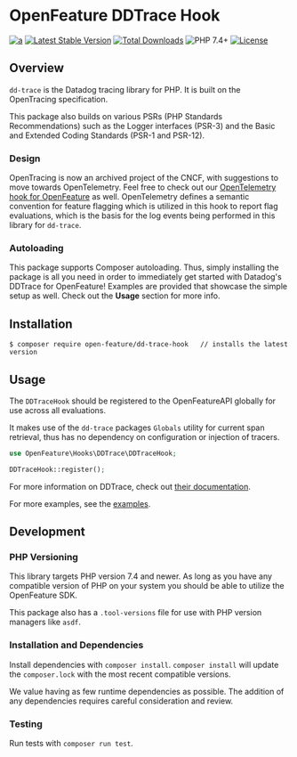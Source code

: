 # OpenFeature DDTrace Hook

[![a](https://img.shields.io/badge/slack-%40cncf%2Fopenfeature-brightgreen?style=flat&logo=slack)](https://cloud-native.slack.com/archives/C0344AANLA1)
[![Latest Stable Version](http://poser.pugx.org/open-feature/dd-trace-hook/v)](https://packagist.org/packages/open-feature/dd-trace-hook)
[![Total Downloads](http://poser.pugx.org/open-feature/dd-trace-hook/downloads)](https://packagist.org/packages/open-feature/dd-trace-hook)
![PHP 7.4+](https://img.shields.io/badge/php->=7.4-blue.svg)
[![License](http://poser.pugx.org/open-feature/dd-trace-hook/license)](https://packagist.org/packages/open-feature/dd-trace-hook)

## Overview

`dd-trace` is the Datadog tracing library for PHP. It is built on the OpenTracing specification.

This package also builds on various PSRs (PHP Standards Recommendations) such as the Logger interfaces (PSR-3) and the Basic and Extended Coding Standards (PSR-1 and PSR-12).

### Design

OpenTracing is now an archived project of the CNCF, with suggestions to move towards OpenTelemetry. Feel free to check out our [OpenTelemetry hook for OpenFeature](../OpenTelemetry/README.md) as well. OpenTelemetry defines a semantic convention for feature flagging which is utilized in this hook to report flag evaluations, which is the basis for the log events being performed in this library for `dd-trace`.

### Autoloading

This package supports Composer autoloading. Thus, simply installing the package is all you need in order to immediately get started with Datadog's DDTrace for OpenFeature! Examples are provided that showcase the simple setup as well. Check out the **Usage** section for more info.

## Installation

```
$ composer require open-feature/dd-trace-hook   // installs the latest version
```

## Usage

The `DDTraceHook` should be registered to the OpenFeatureAPI globally for use across all evaluations.

It makes use of the `dd-trace` packages `Globals` utility for current span retrieval, thus has
no dependency on configuration or injection of tracers.

```php
use OpenFeature\Hooks\DDTrace\DDTraceHook;

DDTraceHook::register();
```

For more information on DDTrace, check out [their documentation](https://docs.datadoghq.com/tracing/trace_collection/dd_libraries/php?tab=containers).

For more examples, see the [examples](./examples/).

## Development

### PHP Versioning

This library targets PHP version 7.4 and newer. As long as you have any compatible version of PHP on your system you should be able to utilize the OpenFeature SDK.

This package also has a `.tool-versions` file for use with PHP version managers like `asdf`.

### Installation and Dependencies

Install dependencies with `composer install`. `composer install` will update the `composer.lock` with the most recent compatible versions.

We value having as few runtime dependencies as possible. The addition of any dependencies requires careful consideration and review.

### Testing

Run tests with `composer run test`.
